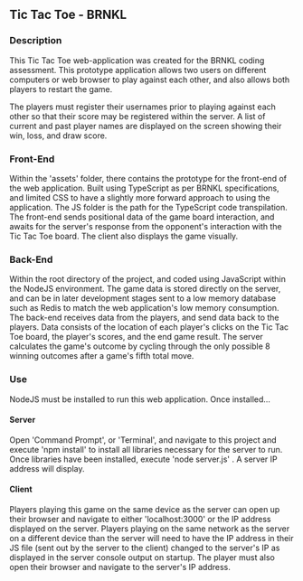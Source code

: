 ## Tic Tac Toe - BRNKL

### Description

This Tic Tac Toe web-application was created for the BRNKL coding assessment.
This prototype application allows two users on different computers or web browser to play against each other, and also allows both players to restart the game.

The players must register their usernames prior to playing against each other so that their score may be registered within the server.  A list of current and past player names are displayed on the screen showing their win, loss, and draw score.

### Front-End

 Within the 'assets' folder, there contains the prototype for the front-end of the web application. Built using TypeScript as per BRNKL specifications, and limited CSS to have a slightly more forward approach to using the application. The JS folder is the path for the TypeScript code transpilation. The front-end sends positional data of the game board interaction, and awaits for the server's response from the opponent's interaction with the Tic Tac Toe board. The client also displays the game visually.

### Back-End
Within the root directory of the project, and coded using JavaScript within the NodeJS environment. The game data is stored directly on the server, and can be in later development stages sent to a low memory database such as Redis to match the web application's low memory consumption. The back-end receives data from the players, and send data back to the players. Data consists of the location of each player's clicks on the Tic Tac Toe board, the player's scores, and the end game result. The server calculates the game's outcome by cycling through the only possible 8 winning outcomes after a game's fifth total move.

### Use
NodeJS must be installed to run this web application.
Once installed...

#### Server
Open 'Command Prompt', or 'Terminal', and navigate to this project and execute 'npm install' to install all libraries necessary for the server to run.
Once libraries have been installed, execute 'node server.js' . A server IP address will display.

#### Client
Players playing this game on the same device as the server can open up their browser and navigate to either 'localhost:3000' or the IP address displayed on the server.
Players playing on the same network as the server on a different device than the server will need to have the IP address in their JS file (sent out by the server to the client) changed to the server's IP as displayed in the server console output on startup. The player must also open their browser and navigate to the server's IP address.